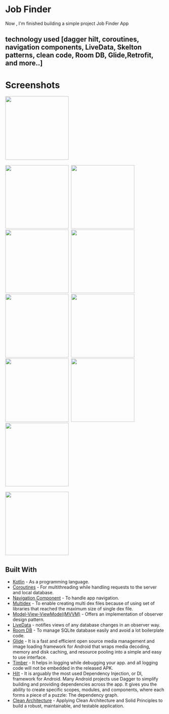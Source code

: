# Job Finder
Now , I'm finished building a simple project Job Finder App
##  technology used [dagger hilt, coroutines, navigation components, LiveData, Skelton patterns, clean code, Room DB, Glide,Retrofit, and more..]


# Screenshots

<img src="https://user-images.githubusercontent.com/67482991/140740912-5e8beae3-64e1-4d08-a068-513e9609cc83.png" width="200">&nbsp;

<img src="https://user-images.githubusercontent.com/67482991/140741188-7eaec5e9-10b4-40ef-8fcb-0da054f8d5e8.png" width="200">&nbsp;
<img src="https://user-images.githubusercontent.com/67482991/140740046-450b5e6b-96a2-4cd5-ba1c-ed1e25f598ec.png" width="200">&nbsp;
<img src="https://user-images.githubusercontent.com/67482991/140741349-6c8cf0f7-a879-48d5-ab42-0cf2dec1f582.png" width="200">&nbsp;
<img src="https://user-images.githubusercontent.com/67482991/140741378-bac7d72a-72bc-4084-b314-f1391ce5cc4e.png" width="200">&nbsp;
<img src="https://user-images.githubusercontent.com/67482991/140741422-8441d9b7-59de-48f5-9b55-90742981f067.png" width="200">&nbsp;
<img src="https://user-images.githubusercontent.com/67482991/140741456-cb556120-1611-4312-befb-0f7a04911c55.png" width="200">&nbsp;
<img src="https://user-images.githubusercontent.com/67482991/140741485-7a1fcf6e-1e0d-44c9-bcb1-cc6e8a3f379b.png" width="200">&nbsp;
<img src="https://user-images.githubusercontent.com/67482991/140741497-d446e8a7-29d9-4261-8a27-980609b1b3c8.png" width="200">&nbsp;
<img src="https://user-images.githubusercontent.com/67482991/140741575-63db7f55-e9bb-4c85-8151-2c265b3550d9.png" width="200">&nbsp;







<img src="https://user-images.githubusercontent.com/67482991/140739995-90bb70d1-b6e8-46a2-909b-af225f36fb0a.png" width="200">&nbsp;




## Built With

* [Kotlin](https://kotlinlang.org) - As a programming language.
* [Coroutines](https://developer.android.com/kotlin/coroutines) - For multithreading while handling requests to the server and local database.
* [Navigation Component](https://developer.android.com/guide/navigation/navigation-getting-started) - To handle app navigation.
* [Multidex](https://developer.android.com/studio/build/multidex) - To enable creating multi dex files because of using set of libraries that reached the maximum size of single dex file.
* [Model-View-ViewModel(MVVM)](https://developer.android.com/topic/architecture) - Offers an implementation of observer design pattern.
* [LiveData](https://developer.android.com/topic/libraries/architecture/livedata) - notifies views of any database changes in an observer way.
* [Room DB](https://developer.android.com/training/data-storage/room) - To manage SQLite database easily and avoid a lot boilerplate code.
* [Glide](https://github.com/bumptech/glide) - It is a fast and efficient open source media management and image loading framework for Android that wraps media decoding, memory and disk caching, and resource pooling into a simple and easy to use interface.
* [Timber](https://github.com/JakeWharton/timber) - It helps in logging while debugging your app. and all logging code will not be embedded in the released APK.
* [Hilt](https://developer.android.com/training/dependency-injection/hilt-android) - It is arguably the most used Dependency Injection, or DI, framework for Android. Many Android projects use Dagger to simplify building and providing dependencies across the app. It gives you the ability to create specific scopes, modules, and components, where each forms a piece of a puzzle: The dependency graph.
* [Clean Architecture](https://www.raywenderlich.com/3595916-clean-architecture-tutorial-for-android-getting-started) - Applying Clean Architecture and Solid Principles to build a robust, maintainable, and testable application.
